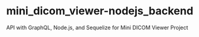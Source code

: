 # mini_dicom_viewer-nodejs_backend
API with GraphQL, Node.js, and Sequelize for Mini DICOM Viewer Project
